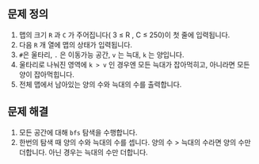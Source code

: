 ## 문제 정의

1. 맵의 크기 `R` 과 `C` 가 주어집니다( 3 ≤ R , C ≤ 250)이 첫 줄에 입력됩니다.
2. 다음 `R` 개 열에 맵의 상태가 입력됩니다.
3. `#`은 울타리, `.` 은 이동가능 공간, `v` 는 늑대, `k` 는 양입니다.
4. 울타리로 나눠진 영역에 `k > v` 인 경우엔 모든 늑대가 잡아먹히고, 아니라면 모든 양이 잡아먹힙니다.
5. 전체 맵에서 남아있는 양의 수와 늑대의 수를 출력합니다.

## 문제 해결

1. 모든 공간에 대해 `bfs` 탐색을 수행합니다.
2. 한번의 탐색 때 양의 수와 늑대의 수를 셉니다. 양의 수 > 늑대의 수라면 양의 수만 더합니다. 아닌 경우는 늑대의 수만 더합니다.